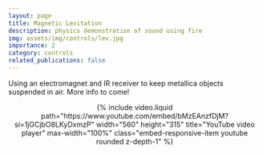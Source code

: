 ```yaml
---
layout: page
title: Magnetic Levitation
description: physics demonstration of sound using fire
img: assets/img/controls/lev.jpg
importance: 2
category: controls
related_publications: false
---
```


Using an electromagnet and IR receiver to keep metallica objects suspended in air. More info to come!

<div  class="container-fluid" align="center" >
    {% include video.liquid path="https://www.youtube.com/embed/bMzEAnzfDjM?si=1jGCjbO8LKyDxmzP" width="560" height="315" title="YouTube video player" max-width="100%" class="embed-responsive-item youtube rounded z-depth-1" %}
</div>